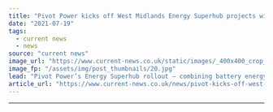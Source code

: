 ```yaml
---
title: "Pivot Power kicks off West Midlands Energy Superhub projects with Wärtsilä partnership"
date: "2021-07-19"
tags: 
  - current news
  - news
source: "current news"
image_url: "https://www.current-news.co.uk/static/images/_400x400_crop_center-center/Kemsley-battery-EDF-Pivot-Power.jpg"
image_fp: "/assets/img/post_thumbnails/20.jpg"
lead: "Pivot Power’s Energy Superhub rollout – combining battery energy storage and electric vehicle (EV) charging – is moving ahead with plans in place for two sites in the West Midlands."
article_url: "https://www.current-news.co.uk/news/pivot-kicks-off-west-midlands-energy-superhubs-development-with-wärtsilä-partnership?utm_source=rss-feeds&utm_medium=rss&utm_campaign=rss"
---
```


---
